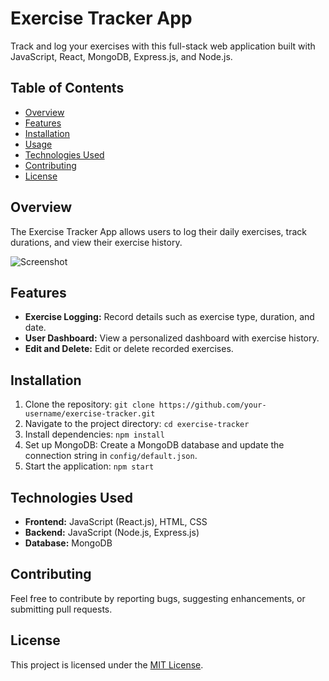 # Exercise Tracker App

Track and log your exercises with this full-stack web application built with JavaScript, React, MongoDB, Express.js, and Node.js.

## Table of Contents
- [Overview](#overview)
- [Features](#features)
- [Installation](#installation)
- [Usage](#usage)
- [Technologies Used](#technologies-used)
- [Contributing](#contributing)
- [License](#license)

## Overview

The Exercise Tracker App allows users to log their daily exercises, track durations, and view their exercise history.

![Screenshot](./screenshots/screenshot.png)

## Features

- **Exercise Logging:** Record details such as exercise type, duration, and date.
- **User Dashboard:** View a personalized dashboard with exercise history.
- **Edit and Delete:** Edit or delete recorded exercises.

## Installation

1. Clone the repository: `git clone https://github.com/your-username/exercise-tracker.git`
2. Navigate to the project directory: `cd exercise-tracker`
3. Install dependencies: `npm install`
4. Set up MongoDB: Create a MongoDB database and update the connection string in `config/default.json`.
5. Start the application: `npm start`


## Technologies Used

- **Frontend:** JavaScript (React.js), HTML, CSS
- **Backend:** JavaScript (Node.js, Express.js)
- **Database:** MongoDB


## Contributing

Feel free to contribute by reporting bugs, suggesting enhancements, or submitting pull requests. 
## License

This project is licensed under the [MIT License](LICENSE).
